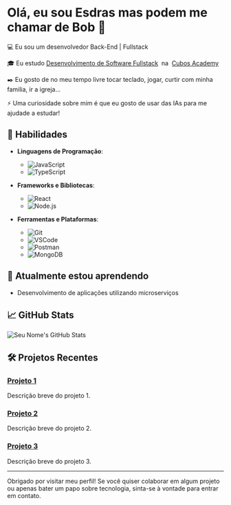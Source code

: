# Olá, eu sou Esdras mas podem me chamar de Bob 👋

💻 Eu sou um desenvolvedor Back-End | Fullstack

🎓 Eu estudo [Desenvolvimento de Software Fullstack](https://cubos.academy/cursos/desenvolvimento-de-software-v2)  na  [Cubos Academy](https://cubos.academy/)

✒️ Eu gosto de no meu tempo livre tocar teclado, jogar, curtir com minha familia, ir a igreja...

⚡ Uma curiosidade sobre mim é que eu gosto de usar das IAs para me ajudade a estudar!


## 🚀 Habilidades

- **Linguagens de Programação**: 
  - ![JavaScript](https://img.shields.io/badge/-JavaScript-000?style=flat&logo=javascript)
  - ![TypeScript](https://img.shields.io/badge/-TypeScript-000?style=flat&logo=typescript)

- **Frameworks e Bibliotecas**: 
  - ![React](https://img.shields.io/badge/-React-000?style=flat&logo=react)
  - ![Node.js](https://img.shields.io/badge/-Node.js-000?style=flat&logo=node.js)

- **Ferramentas e Plataformas**:
  - ![Git](https://img.shields.io/badge/-Git-000?style=flat&logo=git)
  - ![VSCode](https://img.shields.io/badge/-VSCode-000?style=flat&logo=visual-studio-code)
  - ![Postman](https://img.shields.io/badge/-Postman-000?style=flat&logo=postman)
  - ![MongoDB](https://img.shields.io/badge/-MongoDB-000?style=flat&logo=mongodb)


## 🌱 Atualmente estou aprendendo

- Desenvolvimento de aplicações utilizando microserviços


## 📈 GitHub Stats

![Seu Nome's GitHub Stats](https://github-readme-stats.vercel.app/api?username=developedbyBob&show_icons=true&theme=dark)


## 🛠 Projetos Recentes

### [Projeto 1](https://github.com/seu-usuario/projeto-1)
Descrição breve do projeto 1.

### [Projeto 2](https://github.com/seu-usuario/projeto-2)
Descrição breve do projeto 2.

### [Projeto 3](https://github.com/seu-usuario/projeto-3)
Descrição breve do projeto 3.

---

Obrigado por visitar meu perfil! Se você quiser colaborar em algum projeto ou apenas bater um papo sobre tecnologia, sinta-se à vontade para entrar em contato.
